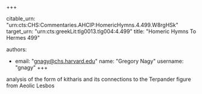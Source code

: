 +++


citable_urn: "urn:cts:CHS:Commentaries.AHCIP:HomericHymns.4.499.W8rgHSk"
target_urn: "urn:cts:greekLit:tlg0013.tlg004:4.499"
title: "Homeric Hymns To Hermes 499"

authors:
- email: "gnagy@chs.harvard.edu"
  name: "Gregory Nagy"
  username: "gnagy"
+++

<p>analysis of the form of kitharis and its connections to the Terpander figure from Aeolic Lesbos</p>
